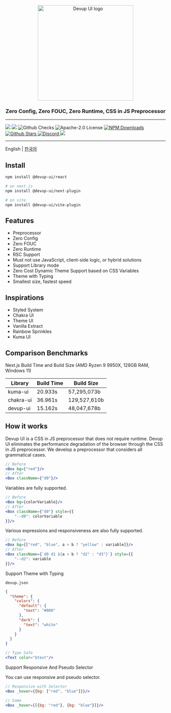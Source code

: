 <div align="center">
  <img src="https://raw.githubusercontent.com/dev-five-git/devup-ui/main/media/logo.svg" alt="Devup UI logo" width="300" />
</div>


<h3 align="center">
    Zero Config, Zero FOUC, Zero Runtime, CSS in JS Preprocessor
</h3>

---

<div>
<img src='https://img.shields.io/npm/v/@devup-ui/react'>
<img src='https://img.shields.io/bundlephobia/minzip/@devup-ui/react'>
<img alt="Github Checks" src="https://badgen.net/github/checks/dev-five-git/devup-ui"/>
<img alt="Apache-2.0 License" src="https://img.shields.io/github/license/dev-five-git/devup-ui"/>
<a href="https://www.npmjs.com/package/@devup-ui/react">
<img alt="NPM Downloads" src="https://img.shields.io/npm/dm/@devup-ui/react.svg?style=flat"/>
</a>
<a href="https://badgen.net/github/stars/dev-five-git/devup-ui">
<img alt="Github Stars" src="https://badgen.net/github/stars/dev-five-git/devup-ui" />
</a>
<a href="https://discord.gg/BtNffusw">
<img alt="Discord" src="https://img.shields.io/discord/1321362173619994644.svg?label=&logo=discord&logoColor=ffffff&color=7389D8&labelColor=6A7EC2" />
</a>
<a href="https://codecov.io/gh/dev-five-git/devup-ui" > 
 <img src="https://codecov.io/gh/dev-five-git/devup-ui/graph/badge.svg?token=8I5GMB2X5B"/> 
</a>
</div>

---

English | [한국어](README_ko.md)

## Install

```sh
npm install @devup-ui/react

# on next.js
npm install @devup-ui/next-plugin

# on vite
npm install @devup-ui/vite-plugin
```

## Features

- Preprocessor
- Zero Config
- Zero FOUC
- Zero Runtime
- RSC Support
- Must not use JavaScript, client-side logic, or hybrid solutions
- Support Library mode
- Zero Cost Dynamic Theme Support based on CSS Variables
- Theme with Typing
- Smallest size, fastest speed

## Inspirations

- Styled System
- Chakra UI
- Theme UI
- Vanilla Extract
- Rainbow Sprinkles
- Kuma UI

## Comparison Benchmarks

Next.js Build Time and Build Size (AMD Ryzen 9 9950X, 128GB RAM, Windows 11)

| Library   | Build Time | Build Size   |
|-----------|------------|--------------|
| kuma-ui   | 20.933s    | 57,295,073b  |
| chakra-ui | 36.961s    | 129,527,610b |
| devup-ui  | 15.162s    | 48,047,678b  |

## How it works

Devup UI is a CSS in JS preprocessor that does not require runtime.
Devup UI eliminates the performance degradation of the browser through the CSS in JS preprocessor.
We develop a preprocessor that considers all grammatical cases.

```jsx
// Before
<Box bg={"red"}/>
// After
<Box className={"d0"}/>
```

Variables are fully supported.

```jsx
// Before
<Box bg={colorVariable}/>
// After
<Box className={"d0"} style={{
    "--d0": colorVariable
}}/>
```

Various expressions and responsiveness are also fully supported.

```jsx
// Before
<Box bg={["red", "blue", a > b ? "yellow" : variable]}/>
// After
<Box className={`d0 d1 ${a > b ? "d2" : "d3"}`} style={{
    "--d2": variable
}}/>
```

Support Theme with Typing

`devup.json`

```json
{
  "theme": {
    "colors": {
      "default": {
        "text": "#000"
      },
      "dark": {
        "text": "white"
      }
    }
  }
}
```

```jsx
// Type Safe
<Text color="$text"/>
```

Support Responsive And Pseudo Selector

You can use responsive and pseudo selector.

```jsx
// Responsive with Selector
<Box _hover={{bg: ["red", "blue"]}}/>

// Same
<Box _hover={[{bg: "red"}, {bg: "blue"}]}/>

```

